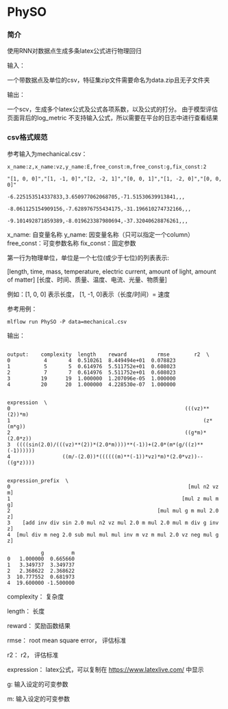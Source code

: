 # PhySO

### 简介

使用RNN对数据点生成多条latex公式进行物理回归

输入：

一个带数据点及单位的csv，特征集zip文件需要命名为data.zip且无子文件夹

输出：

一个scv，生成多个latex公式及公式各项系数，以及公式的打分。 由于模型评估页面背后的log_metric 不支持输入公式，所以需要在平台的日志中进行查看结果


### csv格式规范

参考输入为mechanical.csv：

    x_name:z,x_name:vz,y_name:E,free_const:m,free_const:g,fix_const:2

    "[1, 0, 0]","[1, -1, 0]","[2, -2, 1]","[0, 0, 1]","[1, -2, 0]","[0, 0, 0]"

    -6.225153514337833,3.650977062068705,-71.51530639913841,,,

    -8.061125154909156,-7.628976755434175,-31.196610274732166,,,

    -9.101492871859389,-8.019623387980694,-37.32040628876261,,,


x_name: 自变量名称
y_name: 因变量名称（只可以指定一个column）
free_const：可变参数名称
fix_const：固定参数

第一行为物理单位，单位是一个七位(或少于七位)的列表表示:

[length, time, mass, temperature, electric current, amount of light, amount of matter]
[长度、时间、质量、温度、电流、光量、物质量]

例如：[1, 0, 0] 表示长度， [1, -1, 0]表示（长度/时间）= 速度


参考用例：

    mlflow run PhySO -P data=mechanical.csv



输出：

```

output:    complexity  length    reward          rmse        r2  \
0           4       4  0.510261  8.449494e+01  0.078823   
1           5       5  0.614976  5.511752e+01  0.608023   
2           7       7  0.614976  5.511752e+01  0.608023   
3          19      19  1.000000  1.207096e-05  1.000000   
4          20      20  1.000000  4.228530e-07  1.000000   

                                                               expression  \
0                                                         (((vz)**(2))*m)   
1                                                               (z*(m*g))   
2                                                         ((g*m)*(2.0*z))   
3  ((((sin(2.0)/(((vz)**(2))*(2.0*m))))**(-1))+(2.0*(m*(g/((z)**(-1))))))   
4                 ((m/-(2.0))*((((((m)**(-1))*vz)*m)*(2.0*vz))--((g*z))))   

                                                       expression_prefix  \
0                                                          [mul n2 vz m]   
1                                                        [mul z mul m g]   
2                                                [mul mul g m mul 2.0 z]   
3    [add inv div sin 2.0 mul n2 vz mul 2.0 m mul 2.0 mul m div g inv z]   
4  [mul div m neg 2.0 sub mul mul mul inv m vz m mul 2.0 vz neg mul g z]   

           g         m  
0   1.000000  0.665660  
1   3.349737  3.349737  
2   2.368622  2.368622  
3  10.777552  0.681973  
4  19.600000 -1.500000  

```

complexity： 复杂度

length： 长度

reward： 奖励函数结果

rmse： root mean square error， 评估标准

r2： r2， 评估标准

expression： latex公式，可以复制在 https://www.latexlive.com/ 中显示

g: 输入设定的可变参数

m: 输入设定的可变参数


